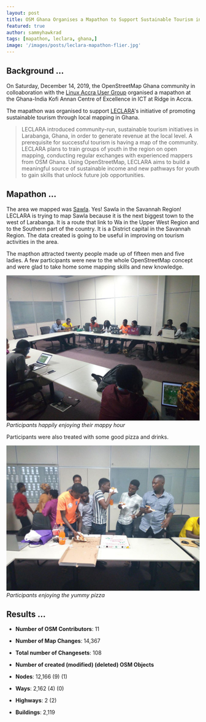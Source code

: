 ```yaml
---
layout: post
title: OSM Ghana Organises a Mapathon to Support Sustainable Tourism in Larabanga
featured: true
author: sammyhawkrad
tags: [mapathon, leclara, ghana,]
image: '/images/posts/leclara-mapathon-flier.jpg'
---
```


## Background ...

On Saturday, December 14, 2019, the OpenStreetMap Ghana community in colloaboration with the [Linux Accra User Group](https://linuxaccra.org/) organised a mapathon at the Ghana-India Kofi Annan Centre of Excellence in ICT at Ridge in Accra.

The mapathon was organised to support [LECLARA](https://twitter.com/leclaragh)'s initiative of promoting sustainable tourism through local mapping in Ghana.

> LECLARA introduced community-run, sustainable tourism initiatives in Larabanga, Ghana, in order to generate revenue at the local level. A prerequisite for successful tourism is having a map of the community. LECLARA plans to train groups of youth in the region on open mapping, conducting regular exchanges with experienced mappers from OSM Ghana. Using OpenStreetMap, LECLARA aims to build a meaningful source of sustainable income and new pathways for youth to gain skills that unlock future job opportunities.

## Mapathon ...

The area we mapped was [Sawla](https://en.wikipedia.org/wiki/Sawla,_Ghana). Yes! Sawla in the Savannah Region! LECLARA is trying to map Sawla because it is the next biggest town to the west of Larabanga.  It is a route that link to Wa in the Upper West Region and to the Southern part of the country. It is a District capital in the Savannah Region. The data created is going to be useful in improving on tourism activities in the area.

The mapthon attracted twenty people made up of fifteen men and five ladies. A few participants were new to the whole OpenStreetMap concept and were glad to take home some mapping skills and new knowledge.

![Participants busily mapping](/images/posts/mapathon-hour.jpg)
*Participants happily enjoying their mappy hour*

Participants were also treated with some good pizza and drinks.

![Participants enjoy their pizza](/images/posts/pizza-time.jpg)
*Participants enjoying the yummy pizza*

## Results ...

- **Number of OSM Contributors**: 11  
- **Number of Map Changes**: 14,367  
- **Total number of Changesets**: 108  

- **Number of created (modified) (deleted) OSM Objects**  
- **Nodes**: 12,166 (9) (1)  
- **Ways**: 2,162 (4) (0)  
- **Highways**: 2 (2)  
- **Buildings**: 2,119  
